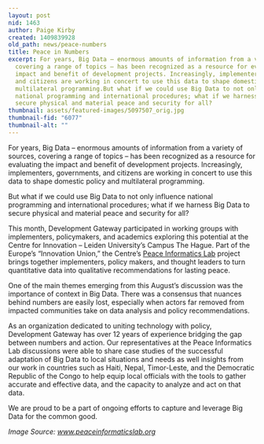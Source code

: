 ```yaml
---
layout: post
nid: 1463
author: Paige Kirby
created: 1409839928
old_path: news/peace-numbers
title: Peace in Numbers
excerpt: For years, Big Data – enormous amounts of information from a variety of sources,
  covering a range of topics – has been recognized as a resource for evaluating the
  impact and benefit of development projects. Increasingly, implementers, governments,
  and citizens are working in concert to use this data to shape domestic policy and
  multilateral programming.But what if we could use Big Data to not only influence
  national programming and international procedures; what if we harness Big Data to
  secure physical and material peace and security for all?
thumbnail: assets/featured-images/5097507_orig.jpg
thumbnail-fid: "6077"
thumbnail-alt: ""
---
```


For years, Big Data – enormous amounts of information from a variety of sources, covering a range of topics – has been recognized as a resource for evaluating the impact and benefit of development projects. Increasingly, implementers, governments, and citizens are working in concert to use this data to shape domestic policy and multilateral programming.

But what if we could use Big Data to not only influence national programming and international procedures; what if we harness Big Data to secure physical and material peace and security for all?

This month, Development Gateway participated in working groups with implementers, policymakers, and academics exploring this potential at the Centre for Innovation – Leiden University’s Campus The Hague. Part of the Europe’s “Innovation Union,” the Centre’s [Peace Informatics Lab](http://www.peaceinformaticslab.org/) project brings together implementers, policy makers, and thought leaders to turn quantitative data into qualitative recommendations for lasting peace.

One of the main themes emerging from this August’s discussion was the importance of context in Big Data. There was a consensus that nuances behind numbers are easily lost, especially when actors far removed from impacted communities take on data analysis and policy recommendations.

As an organization dedicated to uniting technology with policy, Development Gateway has over 12 years of experience bridging the gap between numbers and action. Our representatives at the Peace Informatics Lab discussions were able to share case studies of the successful adaptation of Big Data to local situations and needs as well insights from our work in countries such as Haiti, Nepal, Timor-Leste, and the Democratic Republic of the Congo to help equip local officials with the tools to gather accurate and effective data, and the capacity to analyze and act on that data.

We are proud to be a part of ongoing efforts to capture and leverage Big Data for the common good.

*Image Source: www.peaceinformaticslab.org*
